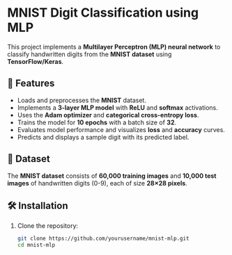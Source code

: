 # MNIST Digit Classification using MLP

This project implements a **Multilayer Perceptron (MLP) neural network** to classify handwritten digits from the **MNIST dataset** using **TensorFlow/Keras**.

## 📌 Features
- Loads and preprocesses the **MNIST** dataset.
- Implements a **3-layer MLP model** with **ReLU** and **softmax** activations.
- Uses the **Adam optimizer** and **categorical cross-entropy loss**.
- Trains the model for **10 epochs** with a batch size of **32**.
- Evaluates model performance and visualizes **loss** and **accuracy** curves.
- Predicts and displays a sample digit with its predicted label.

## 📂 Dataset
The **MNIST dataset** consists of **60,000 training images** and **10,000 test images** of handwritten digits (0-9), each of size **28×28 pixels**.

## 🛠 Installation
1. Clone the repository:
   ```bash
   git clone https://github.com/yourusername/mnist-mlp.git
   cd mnist-mlp
